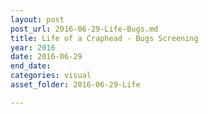 ```yaml
---
layout: post
post_url: 2016-06-29-Life-Bugs.md
title: Life of a Craphead - Bugs Screening
year: 2016
date: 2016-06-29
end_date: 
categories: visual
asset_folder: 2016-06-29-Life

---
```

